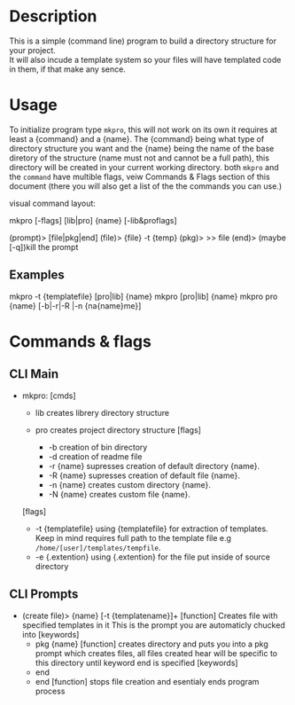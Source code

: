 # Description

This is a simple (command line) program to build a directory structure for your project. <br>
It will also incude a template system so your files will have templated code in them, if that make any sence.

# Usage

To initialize program type `mkpro`, this will not work on its own it requires at least a {command} and a {name}. The {command} being what type of directory structure you want and the {name} being the name of the base diretory of the structure (name must not and cannot be a full path), this directory will be created in your current working directory. both `mkpro` and the `command` have multible flags, veiw Commands & Flags section of this document (there you will also get a list of the the commands you can use.)

visual command layout:

mkpro [-flags] [lib|pro] {name} [-lib&proflags]


(prompt)> [file|pkg|end]
(file)> {file} -t {temp}
(pkg)> >> file
(end)> (maybe [-q])kill the prompt

## Examples

mkpro  -t {templatefile} [pro|lib] {name}
mkpro  [pro|lib] {name}
mkpro  pro {name} [-b|-r|-R |-n {na{name}me}]



# Commands & flags

## CLI Main 

 * mkpro:
   [cmds]
   - lib
     creates librery directory structure
   - pro
     creates project directory structure
     [flags]
     * -b
       creation of bin directory
     * -d
       creation of readme file
     * -r {name}
       supresses creation of default directory {name}. <br>
     * -R {name}
       supresses creation of default file {name}. <br>
       
     - -n {name}
       creates custom directory {name}. <br>
     - -N {name}
       creates custom file {name}. <br>

   [flags]
   - -t {templatefile}
     using {templatefile} for extraction of templates.
     Keep in mind requires full path to the template file e.g `/home/[user]/templates/tempfile`.
   - -e {.extention}
   using {.extention} for the file put inside of source directory

## CLI Prompts
   * (create file)> {name} [-t {templatename}]+
     [function]
     Creates file with specified templates in it
     This is the prompt you are automaticly chucked into
     [keywords]
     - pkg {name}
      [function]
      creates directory and puts you into a pkg prompt which creates
      files, all files created hear will be specific to this directory
      until keyword end is specified
      [keywords]
      - end
     - end
      [function]
      stops file creation and esentialy ends program process